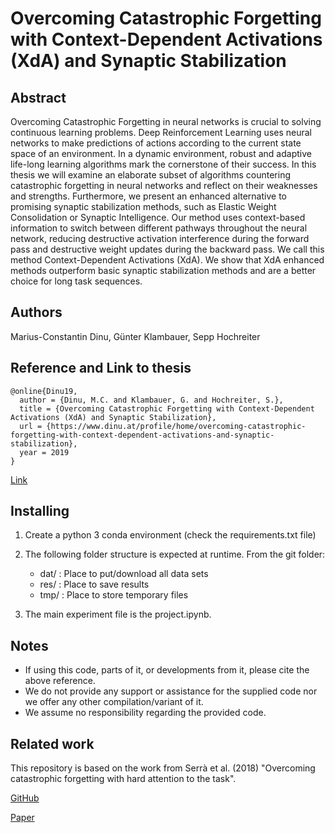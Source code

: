 # Overcoming Catastrophic Forgetting with Context-Dependent Activations (XdA) and Synaptic Stabilization

## Abstract

Overcoming Catastrophic Forgetting in neural networks is crucial to solving continuous learning problems.
Deep Reinforcement Learning uses neural networks to make predictions of actions according to the current state space of an environment.
In a dynamic environment, robust and adaptive life-long learning algorithms mark the cornerstone of their success.
In this thesis we will examine an elaborate subset of algorithms countering catastrophic forgetting in neural networks and reflect on their weaknesses and strengths.
Furthermore, we present an enhanced alternative to promising synaptic stabilization methods, such as Elastic Weight Consolidation or Synaptic Intelligence.
Our method uses context-based information to switch between different pathways throughout the neural network, reducing destructive activation interference during the forward pass and destructive weight updates during the backward pass.
We call this method Context-Dependent Activations (XdA).
We show that XdA enhanced methods outperform basic synaptic stabilization methods and are a better choice for long task sequences.

## Authors

Marius-Constantin Dinu, Günter Klambauer, Sepp Hochreiter

## Reference and Link to thesis

```
@online{Dinu19,
  author = {Dinu, M.C. and Klambauer, G. and Hochreiter, S.},
  title = {Overcoming Catastrophic Forgetting with Context-Dependent Activations (XdA) and Synaptic Stabilization},
  url = {https://www.dinu.at/profile/home/overcoming-catastrophic-forgetting-with-context-dependent-activations-and-synaptic-stabilization},
  year = 2019
}
```

[Link](https://www.dinu.at/wp-content/uploads/2019/11/Overcoming-Catastrophic-Forgetting-with-Context-Dependent-Activations-and-Synaptic-Stabilization.pdf)

## Installing

1. Create a python 3 conda environment (check the requirements.txt file)

2. The following folder structure is expected at runtime. From the git folder:
    * dat/ : Place to put/download all data sets
    * res/ : Place to save results
    * tmp/ : Place to store temporary files

3. The main experiment file is the project.ipynb.

## Notes

* If using this code, parts of it, or developments from it, please cite the above reference.
* We do not provide any support or assistance for the supplied code nor we offer any other compilation/variant of it.
* We assume no responsibility regarding the provided code.

## Related work

This repository is based on the work from Serrà et al. (2018) "Overcoming catastrophic forgetting with hard attention to the task".

[GitHub](https://github.com/joansj/hat)

[Paper](https://arxiv.org/abs/1801.01423)
